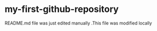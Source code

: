 # my-first-github-repository

README.md file was just edited manually .This file was modified locally

